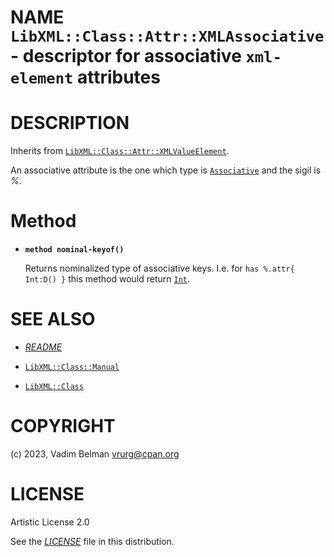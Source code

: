 NAME `LibXML::Class::Attr::XMLAssociative` - descriptor for associative `xml-element` attributes
================================================================================================

DESCRIPTION
===========

Inherits from [`LibXML::Class::Attr::XMLValueElement`](XMLValueElement.md).

An associative attribute is the one which type is [`Associative`](https://docs.raku.org/type/Associative) and the sigil is *%*.

Method
======

  * **`method nominal-keyof()`**

    Returns nominalized type of associative keys. I.e. for `has %.attr{ Int:D() }` this method would return [`Int`](https://docs.raku.org/type/Int).

SEE ALSO
========

  * [*README*](../../../../../README.md)

  * [`LibXML::Class::Manual`](Class/Manual.md)

  * [`LibXML::Class`](../Class.md)

COPYRIGHT
=========

(c) 2023, Vadim Belman <vrurg@cpan.org>

LICENSE
=======

Artistic License 2.0

See the [*LICENSE*](../../../../LICENSE) file in this distribution.

